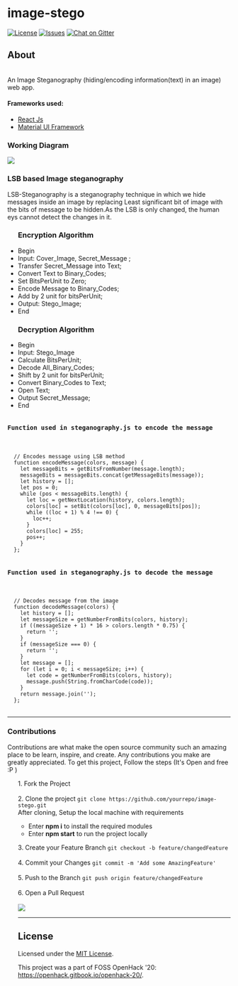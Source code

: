 # image-stego

[![License](https://img.shields.io/github/license/FOSS-Cell-GECPKD/image-stego?style=for-the-badge)](https://github.com/FOSS-Cell-GECPKD/image-stego/blob/main/LICENSE)
[![Issues](https://img.shields.io/github/issues/FOSS-Cell-GECPKD/image-stego?style=for-the-badge)](https://github.com/FOSS-Cell-GECPKD/image-stego/issues)
[![Chat on Gitter](https://img.shields.io/badge/chat--on-gitter-brightgreen?style=for-the-badge&logo=appveyor)](https://gitter.im/FOSS-Cell-GECPKD/image-stego)

## About
<br>
An Image Steganography (hiding/encoding information(text) in an image) web app.

<br>

<h4>Frameworks used:</h4>
<ul>
  <li>
    <a href="https://reactjs.org/">  React Js </a>
   </li>
   <li>
    <a href="https://material-ui.com/"> Material UI Framework </a> 
  </li>
</ul>
<h3>Working Diagram</h3>
<img src="https://media.geeksforgeeks.org/wp-content/uploads/2-72.png">

  <h3>LSB based Image steganography</h3>
    <p>  LSB-Steganography is a steganography technique in which we hide messages inside an image by replacing Least significant bit of image with the bits of message to be hidden.As the LSB is only changed, the human eys cannot detect the changes in it. </p>
    <ul>
      <h3>Encryption Algorithm</h3>
       <li>Begin
        <li>Input: Cover_Image, Secret_Message<!--Secret key--> ;
        <li>Transfer Secret_Message into Text;
        <li>Convert Text to Binary_Codes;
        <li>Set BitsPerUnit to Zero;
        <li>Encode Message to Binary_Codes;
        <li>Add by 2 unit for bitsPerUnit;
        <li>Output: Stego_Image;
       <li>End
    </ul>
    <ul>
      <h3>Decryption Algorithm</h3>
       <li>Begin
        <li>Input: Stego_Image
       <li>Calculate BitsPerUnit;
        <li>Decode All_Binary_Codes;
        <li>Shift by 2 unit for bitsPerUnit;
        <li>Convert Binary_Codes to Text;
       <li>Open Text;
        <li>Output Secret_Message;
       <li>End
    </ul>
  </p>
</p>
<pre>
<h4>Function used in steganography.js to encode the message</h4>
  <code>
  // Encodes message using LSB method
  function encodeMessage(colors, message) {
    let messageBits = getBitsFromNumber(message.length);
    messageBits = messageBits.concat(getMessageBits(message));
    let history = [];
    let pos = 0;
    while (pos < messageBits.length) {
      let loc = getNextLocation(history, colors.length);
      colors[loc] = setBit(colors[loc], 0, messageBits[pos]);
      while ((loc + 1) % 4 !== 0) {
        loc++;
      }
      colors[loc] = 255;
      pos++;
    }
  };
</code>
<h4>Function used in steganography.js to decode the message</h4>
<code>
  // Decodes message from the image
  function decodeMessage(colors) {
    let history = [];
    let messageSize = getNumberFromBits(colors, history);
    if ((messageSize + 1) * 16 > colors.length * 0.75) {
      return '';
    }
    if (messageSize === 0) {
      return '';
    }
    let message = [];
    for (let i = 0; i < messageSize; i++) {
      let code = getNumberFromBits(colors, history);
      message.push(String.fromCharCode(code));
    }
    return message.join('');
  };
</code>
</pre>
<hr>
<h3>Contributions</h3>

Contributions are what make the open source community such an amazing place to be learn, inspire, and create. Any contributions you make are greatly appreciated.
To get this project, Follow the steps (It's Open and free :P )
<p>
<ul>1. Fork the Project
<br> <br>
2. Clone the project  <code>git clone https://github.com/yourrepo/image-stego.git</code>
  <br>
  After cloning, Setup the local machine with requirements 
  <ul>
    <li>Enter <b>npm i</b> to install the required modules</li>
    <li>Enter <b>npm start</b> to run the project locally</li>
  </ul>
</p>
3. Create your Feature Branch <code>git checkout -b feature/changedFeature</code>
<br> <br>
4. Commit your Changes <code>git commit -m 'Add some AmazingFeature'</code>
<br> <br>
5. Push to the Branch <code>git push origin feature/changedFeature</code>
<br> <br>
6. Open a Pull Request
 <br> <br>
<img src="https://miro.medium.com/max/624/1*IelAxduwS_YtpsrlRe1d0Q.png">
</p>
<hr>

## License
Licensed under the [MIT License](LICENSE).

This project was a part of FOSS OpenHack '20: https://openhack.gitbook.io/openhack-20/.

